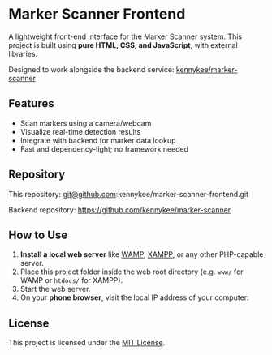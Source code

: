 # Marker Scanner Frontend

A lightweight front-end interface for the Marker Scanner system. This project is built using **pure HTML, CSS, and JavaScript**, with external libraries.

Designed to work alongside the backend service: [kennykee/marker-scanner](https://github.com/kennykee/marker-scanner)

## Features

- Scan markers using a camera/webcam
- Visualize real-time detection results
- Integrate with backend for marker data lookup
- Fast and dependency-light; no framework needed

## Repository

This repository: git@github.com:kennykee/marker-scanner-frontend.git

Backend repository: https://github.com/kennykee/marker-scanner

## How to Use

1. **Install a local web server** like [WAMP](https://www.wampserver.com/), [XAMPP](https://www.apachefriends.org/), or any other PHP-capable server.
2. Place this project folder inside the web root directory (e.g. `www/` for WAMP or `htdocs/` for XAMPP).
3. Start the web server.
4. On your **phone browser**, visit the local IP address of your computer:

## License

This project is licensed under the [MIT License](LICENSE).
